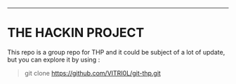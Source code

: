 ***
# THE HACKIN PROJECT
This repo is a group repo for THP and it could be subject of a lot of update, but you can explore it by using :
> git clone https://github.com/VITRI0L/git-thp.git
